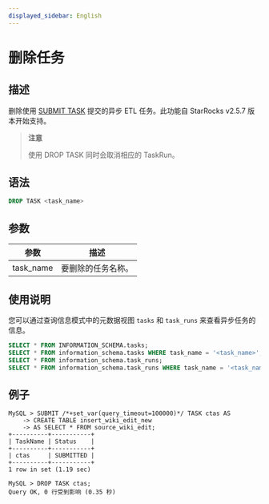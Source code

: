```yaml
---
displayed_sidebar: English
---
```


# 删除任务

## 描述

删除使用 [SUBMIT TASK](./SUBMIT_TASK.md) 提交的异步 ETL 任务。此功能自 StarRocks v2.5.7 版本开始支持。

> **注意**
>
> 使用 DROP TASK 同时会取消相应的 TaskRun。

## 语法

```SQL
DROP TASK <task_name>
```

## 参数

| **参数** | **描述**               |
| ------------- | ----------------------------- |
| task_name     | 要删除的任务名称。 |

## 使用说明

您可以通过查询信息模式中的元数据视图 `tasks` 和 `task_runs` 来查看异步任务的信息。

```SQL
SELECT * FROM INFORMATION_SCHEMA.tasks;
SELECT * FROM information_schema.tasks WHERE task_name = '<task_name>';
SELECT * FROM information_schema.task_runs;
SELECT * FROM information_schema.task_runs WHERE task_name = '<task_name>';
```

## 例子

```Plain
MySQL > SUBMIT /*+set_var(query_timeout=100000)*/ TASK ctas AS
    -> CREATE TABLE insert_wiki_edit_new
    -> AS SELECT * FROM source_wiki_edit;
+----------+-----------+
| TaskName | Status    |
+----------+-----------+
| ctas     | SUBMITTED |
+----------+-----------+
1 row in set (1.19 sec)

MySQL > DROP TASK ctas;
Query OK, 0 行受到影响 (0.35 秒)